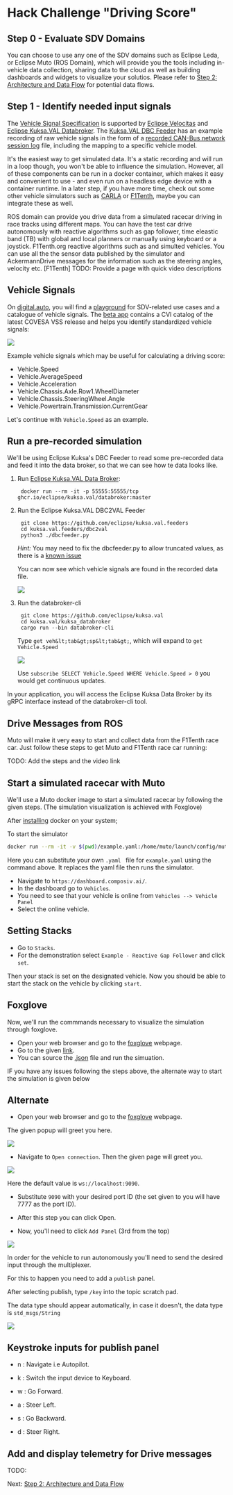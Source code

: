 # Hack Challenge "Driving Score"
## Step 0 - Evaluate SDV Domains

You can choose to use any one of the SDV domains such as Eclipse Leda, or Eclipse Muto (ROS Domain), which will provide you the tools including in-vehicle data collection, sharing data to the cloud as well as building dashboards and widgets to visualize your solutios. Please refer to [Step 2: Architecture and Data Flow](./step-2-architecture-data-flow.md) for potential data flows. 

## Step 1 - Identify needed input signals

The [Vehicle Signal Specification](https://github.com/COVESA/vehicle_signal_specification) is supported by [Eclipse Velocitas](https://github.com/eclipse-velocitas) and [Eclipse Kuksa.VAL Databroker](https://github.com/eclipse/kuksa.val). The [Kuksa.VAL DBC Feeder](https://github.com/eclipse/kuksa.val.feeders) has an example recording of raw vehicle signals in the form of a [recorded CAN-Bus network session log](https://github.com/eclipse/kuksa.val.feeders/blob/main/dbc2val/candump.log) file, including the mapping to a specific vehicle model.

It's the easiest way to get simulated data. It's a static recording and will run in a loop though, you won't be able to influence the simulation. However, all of these components can be run in a docker container, which makes it easy and convenient to use - and even run on a headless edge device with a container runtime. In a later step, if you have more time, check out some other vehicle simulators such as [CARLA](https://carla.readthedocs.io/) or [F1Tenth](https://f1tenth.readthedocs.io/en/stable/), maybe you can integrate these as well.

ROS domain can provide you drive data from a simulated racecar driving in race tracks using different maps.  You can have the test car drive autonomously with reactive algorithms such as gap follower, time eleastic band (TB) with global and local planners or manually using keyboard or a joystick.   F1Tenth.org reactive algorithms such as and simulted vehicles. You can use all the the sensor data published by the simulator and AckermannDrive messages for the information such as the steering angles, velocity etc. [F1Tenth] TODO: Provide a page with quick video descriptions

## Vehicle Signals

On [digital.auto](http://digital.auto), you will find a [playground](https://www.digitalplaybook.org/index.php?title=Overview:_playground.digital.auto) for SDV-related use cases and a catalogue of vehicle signals. The [beta app](https://digitalauto.netlify.app/) contains a CVI catalog of the latest COVESA VSS release and helps you identify standardized vehicle signals:

![](../assets/digitalauto-cvi-catalog.png)

Example vehicle signals which may be useful for calculating a driving score:
- Vehicle.Speed
- Vehicle.AverageSpeed
- Vehicle.Acceleration
- Vehicle.Chassis.Axle.Row1.WheelDiameter
- Vehicle.Chassis.SteeringWheel.Angle
- Vehicle.Powertrain.Transmission.CurrentGear


Let's continue with `Vehicle.Speed` as an example.

## Run a pre-recorded simulation

We'll be using Eclipse Kuksa's DBC Feeder to read some pre-recorded data and feed it into the data broker, so that we can see how te data looks like.

1. Run [Eclipse Kuksa.VAL Data Broker](https://github.com/eclipse/kuksa.val/tree/master/kuksa_databroker):

        docker run --rm -it -p 55555:55555/tcp ghcr.io/eclipse/kuksa.val/databroker:master

2. Run the Eclipse Kuksa.VAL DBC2VAL Feeder
    
        git clone https://github.com/eclipse/kuksa.val.feeders
        cd kuksa.val.feeders/dbc2val
        python3 ./dbcfeeder.py

    *Hint:* You may need to fix the dbcfeeder.py to allow truncated values, as there is a [known issue](https://github.com/eclipse/kuksa.val/issues/374)

    You can now see which vehicle signals are found in the recorded data file.

    ![](../assets/kuksa-dbc-speed.png)

3. Run the databroker-cli

        git clone https://github.com/eclipse/kuksa.val
        cd kuksa.val/kuksa_databroker
        cargo run --bin databroker-cli

    Type `get veh&lt;tab&gt;sp&lt;tab&gt;`, which will expand to `get Vehicle.Speed`

    ![](../assets/kuksa-databroker-cli.png)

    Use `subscribe SELECT Vehicle.Speed WHERE Vehicle.Speed > 0` you would get continuous updates.

In your application, you will access the Eclipse Kuksa Data Broker by its gRPC interface instead of the databroker-cli tool.

## Drive Messages from ROS

Muto will make it very easy to start and collect data from the F1Tenth race car. Just follow these steps to get Muto and F1Tenth race car running:

TODO: Add the steps and the video link
















## Start a simulated racecar with Muto

We'll use a Muto docker image to start a simulated racecar by following the given steps. 
(The simulation visualization is achieved with Foxglove)

After [installing](https://docs.docker.com/engine/install/ubuntu/) docker on your system;


To start the simulator 

```bash
docker run --rm -it -v $(pwd)/example.yaml:/home/muto/launch/config/muto.yaml -p 7777:7777 composiv/muto-demo:latest /bin/bash -c "source devel/setup.bash && roslaunch launch/muto.launch".
```

Here you can substitute your own ```.yaml ``` file for ```example.yaml``` using the command above. It replaces the yaml file then runs the simulator.

- Navigate to `https://dashboard.composiv.ai/`.
- In the dashboard go to ``Vehicles``.
- You need to see that your vehicle is online from `Vehicles --> Vehicle Panel`
- Select the online vehicle.

## Setting Stacks

- Go to ``Stacks``.
- For the demonstration select `Example - Reactive Gap Follower` and click `set`.

Then your stack is set on the designated vehicle. Now you should be able to start the stack on the vehicle by clicking `start`.



## Foxglove

Now, we'll run the commmands necessary to visualize the simulation through foxglove.

- Open your web browser and go to the [foxglove](https://studio.foxglove.dev/?layoutId=6fa30c07-f383-4b8d-9111-09947663e371) webpage.
- Go to the given [link](https://studio.foxglove.dev/?ds=rosbridge-websocket&ds.url=ws%3A%2F%2Flocalhost%3A7777&layoutId=40dfc0af-7cda-4dca-8b6c-d303bfa01543).
- You can source the [.json](../assets/FoxgloveLayout-F1Tenth.json) file and run the simuation.


IF you have any issues following the steps above, the alternate way to start the simulation is given below



## Alternate

- Open your web browser and go to the [foxglove](https://studio.foxglove.dev/?layoutId=6fa30c07-f383-4b8d-9111-09947663e371) webpage.

The given popup will greet you here. 

![](../assets/foxglove1.png)

- Navigate to ``Open connection``. Then the given page will greet you.


![](../assets/foxglove2.png)

Here the default value is ``ws://localhost:9090``. 

- Substitute ``9090`` with your desired port ID (the set given to you will have 7777 as the port ID).

- After this step you can click Open.

- Now, you'll need to click `Add Panel` (3rd from the top)

![](../assets/foxglove3.png)

In order for the vehicle to run autonomously you'll need to send the desired input through the multiplexer.

For this to happen you need to add a `publish` panel.

After selecting publish, type `/key` into the topic scratch pad.

The data type should appear automatically, in case it doesn't, the data type is `std_msgs/String`

![](../assets/foxglove4.png)

## Keystroke inputs for publish panel

- n : Navigate i.e Autopilot.

- k : Switch the input device to Keyboard.

- w : Go Forward.

- a : Steer Left.

- s : Go Backward.

- d : Steer Right.



## Add and display telemetry for Drive messages

TODO: 



Next: [Step 2: Architecture and Data Flow](./step-2-architecture-data-flow.md)
